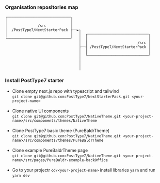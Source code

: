 ### Organisation repositories map

```
┌─────────────────────────────┐
│                             │
│              /src           │
│  /PostType7/NextStarterPack ├──►┐
│                             │   │  ┌────────────────────────────┐
└─────────────────────────────┘   │  │                            │
                                  │  │                       /src │
                                  ├──┤ /PostType7/NextStarterPack │
                                  │  │                            │
                                  │  └────────────────────────────┘
                                  │
                                  │
                                  │
```

### Install PostType7 starter

- Clone empty next.js repo with typescript and tailwind<br/>
`git clone git@github.com:PostType7/NextStarterPack.git <your-project-name>`<br/><br/>
- Clone native UI components<br/>
`git clone git@github.com:PostType7/NativeTheme.git <your-project-name>/src/components/themes/NativeTheme`<br/><br/>
- Clone PostType7 basic theme (PureBaldrTheme)<br/>
`git clone git@github.com:PostType7/NativeTheme.git <your-project-name>/src/components/themes/PureBaldrTheme`<br/><br/>
- Clone example PureBaldrTheme page<br/>
`git clone git@github.com:PostType7/NativeTheme.git <your-project-name>/src/pages/PureBaldr-example-backOffice`<br/><br/>
- Go to your projectr `cd/<your-project-name>` install libraries `yarn` and run `yarn dev`
